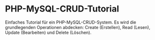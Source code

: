 # PHP-MySQL-CRUD-Tutorial
Einfaches Tutorial für ein PHP-MySQL-CRUD-System. Es wird die grundlegenden Operationen abdecken: Create (Erstellen), Read (Lesen), Update (Bearbeiten) und Delete (Löschen).

